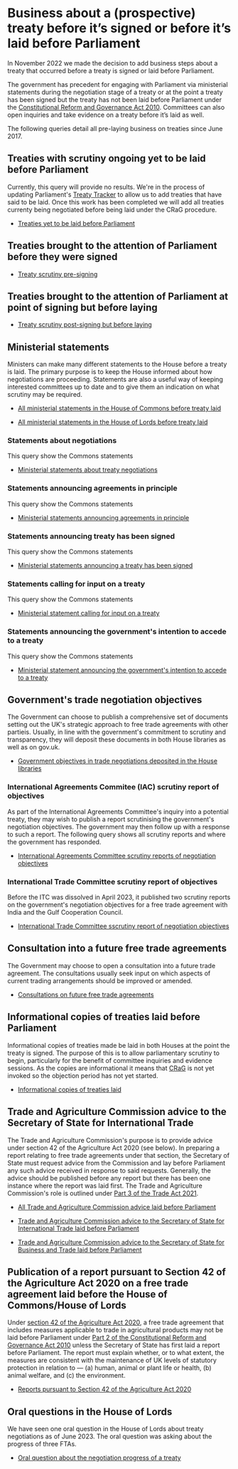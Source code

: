 # Business about a (prospective) treaty before it’s signed or before it’s laid before Parliament

In November 2022 we made the decision to add business steps about a treaty that occurred before a treaty is signed or laid before Parliament.

The government has precedent for engaging with Parliament via ministerial statements during the negotiation stage of a treaty or at the point a treaty has been signed but the treaty has not been laid before Parliament under the [Constitutional Reform and Governance Act 2010](https://www.legislation.gov.uk/ukpga/2010/25/part/2). Committees can also open inquiries and take evidence on a treaty before it’s laid as well.

The following queries detail all pre-laying business on treaties since June 2017.

## Treaties with scrutiny ongoing yet to be laid before Parliament

Currently, this query will provide no results. We're in the process of updating Parliament's [Treaty Tracker](https://treaties.parliament.uk/) to allow us to add treaties that have said to be laid. Once this work has been completed we will add all treaties currenty being negotiated before being laid under the CRaG procedure. 

* [Treaties yet to be laid before Parliament](https://api.parliament.uk/s/1d94b67b)

## Treaties brought to the attention of Parliament before they were signed

* [Treaty scrutiny pre-signing](https://api.parliament.uk/s/ede69724)

## Treaties brought to the attention of Parliament at point of signing but before laying

* [Treaty scrutiny post-signing but before laying](https://api.parliament.uk/s/f8508180)

## Ministerial statements

Ministers can make many different statements to the House before a treaty is laid. The primary purpose is to keep the House informed about how negotiations are proceeding. Statements are also a useful way of keeping interested committees up to date and to give them an indication on what scrutiny may be required.  

* [All ministerial statements in the House of Commons before treaty laid](https://api.parliament.uk/s/1d6b5f7b)

* [All ministerial statements in the House of Lords before treaty laid](https://api.parliament.uk/s/38be6a8a)

### Statements about negotiations

This query show the Commons statements

* [Ministerial statements about treaty negotiations](https://api.parliament.uk/s/2eb7fd6c)

### Statements announcing agreements in principle

This query show the Commons statements

* [Ministerial statements announcing agreements in principle](https://api.parliament.uk/s/737a347f)

### Statements announcing treaty has been signed

This query show the Commons statements

* [Ministerial statements announcing a treaty has been signed](https://api.parliament.uk/s/2310e2c2)

### Statements calling for input on a treaty

This query show the Commons statements

* [Ministerial statement calling for input on a treaty](https://api.parliament.uk/s/7c61f9cb)

### Statements announcing the government's intention to accede to a treaty

This query show the Commons statements

* [Ministerial statement announcing the government's intention to accede to a treaty](https://api.parliament.uk/s/2b0295ac)


## Government's trade negotiation objectives

The Government can choose to publish a comprehensive set of documents setting out the UK's strategic approach to free trade agreements with other partieis. Usually, in line with the government's commitment to scrutiny and transparency, they will deposit these documents in both House libraries as well as on gov.uk.

* [Government objectives in trade negotiations deposited in the House libraries](https://api.parliament.uk/s/59c7874e)


### International Agreements Commitee (IAC) scrutiny report of objectives

As part of the International Agreements Committee's inquiry into a potential treaty, they may wish to publish a report scrutinising the government's negotiation objectives. The government may then follow up with a response to such a report. The following query shows all scrutiny reports and where the government has responded. 

* [International Agreements Committee scrutiny reports of negotiation objectives](https://api.parliament.uk/s/1db3d17c)

### International Trade Committee scrutiny report of objectives

Before the ITC was dissolved in April 2023, it published two scrutiny reports on the government's negotiation objectives for a free trade agreement with India and the Gulf Cooperation Council. 

* [International Trade Committee sscrutiny report of negotiation objectives](https://api.parliament.uk/s/c7e6550f)

## Consultation into a future free trade agreements

The Government may choose to open a consultation into a future trade agreement. The consultations usually seek input on which aspects of current trading arrangements should be improved or amended. 

* [Consultations on future free trade agreements](https://api.parliament.uk/s/b50dd870)

## Informational copies of treaties laid before Parliament

Informational copies of treaties made be laid in both Houses at the point the treaty is signed. The purpose of this is to allow parliamentary scrutiny to begin, particularly for the benefit of committee inquiries and evidence sessions. As the copies are informational it means that [CRaG](https://www.legislation.gov.uk/ukpga/2010/25/part/2) is not yet invoked so the objection period has not yet started. 

* [Informational copies of treaties laid](https://api.parliament.uk/s/0d66c8ba)

## Trade and Agriculture Commission advice to the Secretary of State for International Trade

The Trade and Agriculture Commission's purpose is to provide advice under section 42 of the Agriculture Act 2020 (see below). In preparing a report relating to free trade agreements under that section, the Secretary of State must request advice from the Commission and lay before Parliament any such advice received in response to said requests. Generally, the advice should be published before any report but there has been one instance where the report was laid first. The Trade and Agriculture Commission's role is outlined under [Part 3 of the Trade Act 2021](https://www.legislation.gov.uk/ukpga/2021/10/part/3/enacted). 

* [All Trade and Agriculture Commission advice laid before Parliament](https://api.parliament.uk/s/08744d7f)

* [Trade and Agriculture Commission advice to the Secretary of State for International Trade laid before Parliament](https://api.parliament.uk/s/f93cd44c)

* [Trade and Agriculture Commission advice to the Secretary of State for Business and Trade laid before Parliament](https://api.parliament.uk/s/2111596a) 

## Publication of a report pursuant to Section 42 of the Agriculture Act 2020 on a free trade agreement laid before the House of Commons/House of Lords

Under [section 42 of the Agriculture Act 2020](https://www.legislation.gov.uk/ukpga/2020/21/section/42), a free trade agreement that includes measures applicable to trade in agricultural products may not be laid before Parliament under [Part 2 of the Constitutional Reform and Governance Act 2010](https://www.legislation.gov.uk/ukpga/2010/25/part/2) unless the Secretary of State has first laid a report  before Parliament. The report must explain whether, or to what extent, the measures are consistent with the maintenance of UK levels of statutory protection in relation to — (a) human, animal or plant life or health, (b) animal welfare, and (c) the environment.

* [Reports pursuant to Section 42 of the Agriculture Act 2020](https://api.parliament.uk/s/807624cf)

## Oral questions in the House of Lords

We have seen one oral question in the House of Lords about treaty negotiations as of June 2023. The oral question was asking about the progress of three FTAs. 

* [Oral question about the negotiation progress of a treaty](https://api.parliament.uk/s/8a4d1f23)
